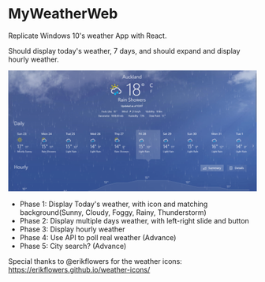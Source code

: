 # MyWeatherWeb
Replicate Windows 10's weather App with React.

Should display today's weather, 7 days, and should expand and display hourly weather.

![alt text](https://github.com/96LLeGend/MyWeatherWeb/blob/master/Design.PNG?raw=true)

- Phase 1: Display Today's weather, with icon and matching background(Sunny, Cloudy, Foggy, Rainy, Thunderstorm)
- Phase 2: Display multiple days weather, with left-right slide and button
- Phase 3: Display hourly weather
- Phase 4: Use API to poll real weather  (Advance)
- Phase 5: City search? (Advance)

Special thanks to @erikflowers for the weather icons: https://erikflowers.github.io/weather-icons/
